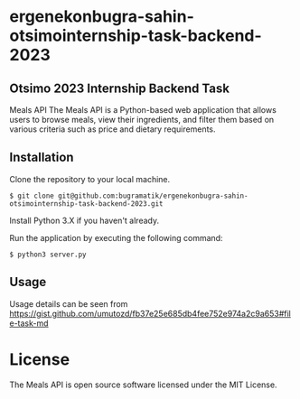 # ergenekonbugra-sahin-otsimointernship-task-backend-2023

## Otsimo 2023 Internship Backend Task

Meals API
The Meals API is a Python-based web application that allows users to browse meals, view their ingredients, and filter
them based on various criteria such as price and dietary requirements.

## Installation

Clone the repository to your local machine.

``` $ git clone git@github.com:bugramatik/ergenekonbugra-sahin-otsimointernship-task-backend-2023.git ```

Install Python 3.X if you haven't already.

Run the application by executing the following command:

``` $ python3 server.py ```

## Usage

Usage details can be seen from https://gist.github.com/umutozd/fb37e25e685db4fee752e974a2c9a653#file-task-md

# License

The Meals API is open source software licensed under the MIT License.
